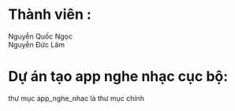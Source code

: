 # Thành viên :
Nguyễn Quốc Ngọc <br>
Nguyễn Đức Lâm
# Dự án tạo app nghe nhạc cục bộ:
thư mục app_nghe_nhac là thư mục chính
